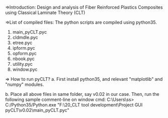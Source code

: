 =>Introduction:
Design and analysis of Fiber Reinforced Plastics Composites using Classical Laminate Theory (CLT) 

=>List of compiled files:
The python scripts are compiled using python35.
1. main_pyCLT.pyc
2. cldmdle.pyc
3. etree.pyc
4. ipform.pyc
5. opform.pyc
6. nbook.pyc
7. utility.pyc
8. window.pyc

=> How to run pyCLT?
a.	First install python35, and relevant "matplotlib" and "numpy" modules.

b.	Place all above files in same folder, say v0.02 in our case. Then, run the following
	sample comment-line on window cmd: 
    C:\Users\ss> C:/Python35/Python.exe  "F:\20_CLT tool development\Project GUI pyCLT\v0.02\main_pyCLT.pyc"
